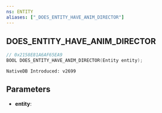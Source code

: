 ```yaml
---
ns: ENTITY 
aliases: ["_DOES_ENTITY_HAVE_ANIM_DIRECTOR"] 
---
```


## DOES_ENTITY_HAVE_ANIM_DIRECTOR

```c
// 0x2158E81A6AF65EA9 
BOOL DOES_ENTITY_HAVE_ANIM_DIRECTOR(Entity entity);
```

```
NativeDB Introduced: v2699
```

## Parameters
* **entity**:
